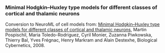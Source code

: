 ### Minimal Hodgkin–Huxley type models for different classes of cortical and thalamic neurons

Conversion to NeuroML of cell models from: [Minimal Hodgkin–Huxley type models for different classes of cortical and thalamic neurons](http://link.springer.com/article/10.1007/s00422-008-0263-8), Martin Pospischil, Maria Toledo-Rodriguez, Cyril Monier, Zuzanna Piwkowska, Thierry Bal, Yves Frégnac, Henry Markram and Alain Destexhe, Biological Cybernetics, 2008.


